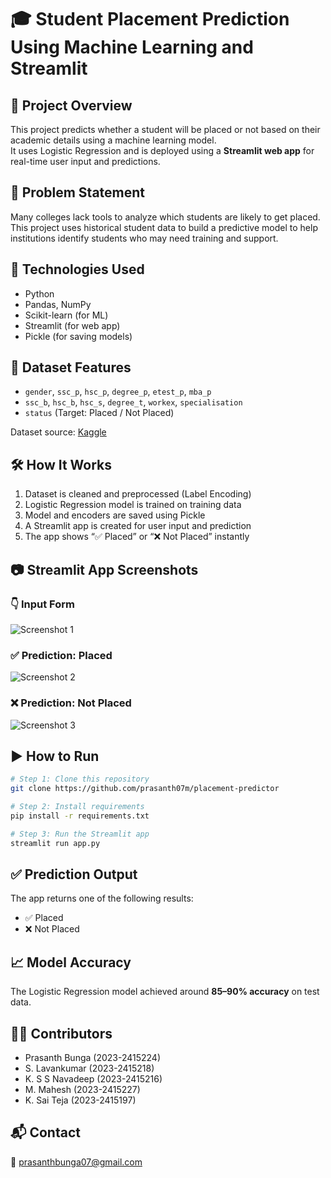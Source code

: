 
# 🎓 Student Placement Prediction Using Machine Learning and Streamlit

## 📌 Project Overview
This project predicts whether a student will be placed or not based on their academic details using a machine learning model.  
It uses Logistic Regression and is deployed using a **Streamlit web app** for real-time user input and predictions.

## 🧠 Problem Statement
Many colleges lack tools to analyze which students are likely to get placed. This project uses historical student data to build a predictive model to help institutions identify students who may need training and support.

## 🚀 Technologies Used
- Python  
- Pandas, NumPy  
- Scikit-learn (for ML)  
- Streamlit (for web app)  
- Pickle (for saving models)  

## 📂 Dataset Features
- `gender`, `ssc_p`, `hsc_p`, `degree_p`, `etest_p`, `mba_p`  
- `ssc_b`, `hsc_b`, `hsc_s`, `degree_t`, `workex`, `specialisation`  
- `status` (Target: Placed / Not Placed)

Dataset source: [Kaggle](https://www.kaggle.com/datasets/benroshan/factors-affecting-campus-placement)

## 🛠️ How It Works
1. Dataset is cleaned and preprocessed (Label Encoding)
2. Logistic Regression model is trained on training data
3. Model and encoders are saved using Pickle
4. A Streamlit app is created for user input and prediction
5. The app shows “✅ Placed” or “❌ Not Placed” instantly

## 📷 Streamlit App Screenshots

### 👇 Input Form  
![Screenshot 1](screenshot1.png)

### ✅ Prediction: Placed  
![Screenshot 2](screenshot2.png)

### ❌ Prediction: Not Placed  
![Screenshot 3](screenshot3.png)

## ▶️ How to Run
```bash
# Step 1: Clone this repository
git clone https://github.com/prasanth07m/placement-predictor

# Step 2: Install requirements
pip install -r requirements.txt

# Step 3: Run the Streamlit app
streamlit run app.py
```

## ✅ Prediction Output
The app returns one of the following results:
- ✅ Placed  
- ❌ Not Placed  

## 📈 Model Accuracy
The Logistic Regression model achieved around **85–90% accuracy** on test data.

## 👨‍💻 Contributors
- Prasanth Bunga (2023-2415224)  
- S. Lavankumar (2023-2415218)  
- K. S S Navadeep (2023-2415216)  
- M. Mahesh (2023-2415227)  
- K. Sai Teja (2023-2415197)

## 📬 Contact
📧 prasanthbunga07@gmail.com
